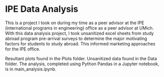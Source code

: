 # IPE Data Analysis
This is a project I took on during my time as a peer advisor at the IPE (international programs in engineering) office as a peer advisor at UMich. With this data analysis project, I took unsanitized excel sheets from study abroad program pre-arrival surveys to determine the major motivating factors for students to study abroad. This informed marketing approaches for the IPE office.

Resultant plots found in the Plots folder. Unsanitized data found in the Data folder. The analysis, completed using Python Pandas in a Jupyter notebook, is in main_analysis.ipynb.
